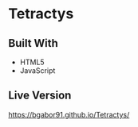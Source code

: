# Tetractys

## Built With
 - HTML5
 - JavaScript

## Live Version
https://bgabor91.github.io/Tetractys/
